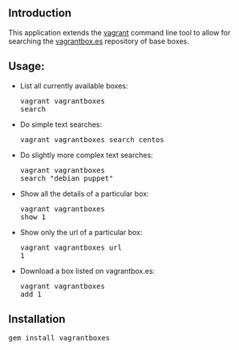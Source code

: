## Introduction

This application extends the [vagrant](http://vagrantup.com) command line tool to allow for searching the [vagrantbox.es](http://vagrantbox.es) repository of base boxes.

## Usage:

- List all currently available boxes: <pre>vagrant vagrantboxes search</pre>
- Do simple text searches: <pre>vagrant vagrantboxes search centos </pre>
- Do slightly more complex text searches: <pre>vagrant vagrantboxes search "debian puppet" </pre>
- Show all the details of a particular box: <pre>vagrant vagrantboxes show 1</pre>
- Show only the url of a particular box: <pre>vagrant vagrantboxes url 1</pre>
- Download a box listed on vagrantbox.es: <pre>vagrant vagrantboxes add 1</pre>

## Installation

<pre>gem install vagrantboxes</pre>
